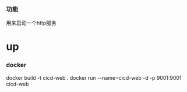 ### 功能

用来启动一个http服务

# up


### docker
docker build -t cicd-web .
docker run --name=cicd-web -d -p 9001:9001 cicd-web
